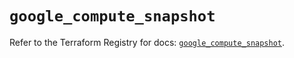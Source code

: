 # `google_compute_snapshot`

Refer to the Terraform Registry for docs: [`google_compute_snapshot`](https://registry.terraform.io/providers/hashicorp/google/6.14.1/docs/resources/compute_snapshot).
